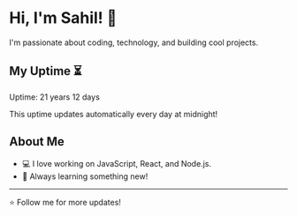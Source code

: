 # Hi, I'm Sahil! 👋

I'm passionate about coding, technology, and building cool projects.

## My Uptime ⏳
Uptime: 21 years 12 days

This uptime updates automatically every day at midnight!

## About Me
- 💻 I love working on JavaScript, React, and Node.js.
- 🎯 Always learning something new!

---

⭐️ Follow me for more updates!
